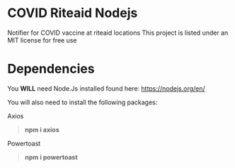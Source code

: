 # COVID Riteaid Nodejs
 Notifier for COVID vaccine at riteaid locations
 This project is listed under an MIT license for free use
 
# Dependencies
You **WILL** need Node.Js installed found here: https://nodejs.org/en/

You will also need to install the following packages:

Axios

> **npm i axios**

Powertoast

> **npm i powertoast**
